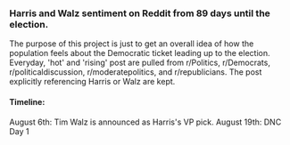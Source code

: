 ### Harris and Walz sentiment on Reddit from 89 days until the election.
The purpose of this project is just to get an overall idea of how the population feels about the Democratic ticket leading up to the election. Everyday, 'hot' and 'rising' post are pulled from r/Politics, r/Democrats, r/politicaldiscussion, r/moderatepolitics, and r/republicians. The post explicitly referencing Harris or Walz are kept. 

#### Timeline: 
August 6th: Tim Walz is announced as Harris's VP pick. 
August 19th: DNC Day 1


